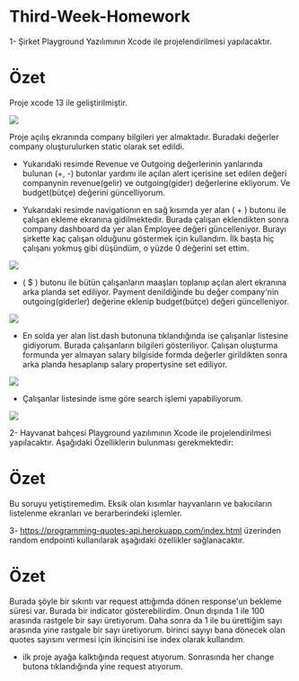 # Third-Week-Homework
1- Şirket Playground Yazılımının Xcode ile projelendirilmesi yapılacaktır. 
# Özet
Proje xcode 13 ile geliştirilmiştir.

![](https://github.com/Vakifbank-IOS-Swift-Patika-Bootcamp/third-week-homework-habipyesilyurt17/blob/main/FirstQuestion/ScreenShots/companyDashboard.png)

Proje açılış ekranında company bilgileri yer almaktadır. Buradaki değerler company oluşturulurken static olarak set edildi.
- Yukarıdaki resimde Revenue ve Outgoing değerlerinin yanlarında bulunan (+, -) butonlar yardımı ile açılan alert içerisine set edilen değeri companynin revenue(gelir) ve outgoing(gider) değerlerine ekliyorum. Ve budget(bütçe) değerini güncelliyorum.

- Yukarıdaki resimde navigationın en sağ kısımda yer alan ( + ) butonu ile çalışan ekleme ekranına gidilmektedir. Burada çalışan eklendikten sonra company dashboard da yer alan Employee değeri güncelleniyor. Burayı şirkette kaç çalışan olduğunu göstermek için kullandım. İlk başta hiç çalışanı yokmuş gibi düşündüm, o yüzde 0 değerini set ettim.

![](https://github.com/Vakifbank-IOS-Swift-Patika-Bootcamp/third-week-homework-habipyesilyurt17/blob/main/FirstQuestion/ScreenShots/employeeForm.png)

- ( $ ) butonu ile bütün çalışanların maaşları toplanıp açılan alert ekranına arka planda set ediliyor. Payment denildiğinde bu değer company'nin outgoing(giderler) değerine eklenip budget(bütçe) değeri güncelleniyor.

![](https://github.com/Vakifbank-IOS-Swift-Patika-Bootcamp/third-week-homework-habipyesilyurt17/blob/main/FirstQuestion/ScreenShots/paymentEmployess.png)

- En solda yer alan list.dash butonuna tıklandığında ise çalışanlar listesine gidiyorum. Burada çalışanların bilgileri gösteriliyor. Çalışan oluşturma formunda yer almayan salary bilgiside formda değerler girildikten sonra arka planda hesaplanıp salary propertysine set ediliyor.

![](https://github.com/Vakifbank-IOS-Swift-Patika-Bootcamp/third-week-homework-habipyesilyurt17/blob/main/FirstQuestion/ScreenShots/employeeList.png)

- Çalışanlar listesinde isme göre search işlemi yapabiliyorum.

![](https://github.com/Vakifbank-IOS-Swift-Patika-Bootcamp/third-week-homework-habipyesilyurt17/blob/main/FirstQuestion/ScreenShots/employeeListSearch.png)


2- Hayvanat bahçesi Playground yazılımının Xcode ile projelendirilmesi yapılacaktır. Aşağıdaki Özelliklerin bulunması gerekmektedir:
# Özet
Bu soruyu yetiştiremedim. Eksik olan kısımlar hayvanların ve bakıcıların listelenme ekranları ve berarberindeki işlemler.

3- https://programming-quotes-api.herokuapp.com/index.html üzerinden random endpointi kullanılarak aşağıdaki özellikler sağlanacaktır.
# Özet
Burada şöyle bir sıkıntı var request attığımda dönen response'un  bekleme süresi var. Burada bir indicator gösterebilirdim. Onun dışında 1 ile 100 arasında rastgele bir sayı üretiyorum. Daha sonra da 1 ile bu ürettiğim sayı arasında yine rastgale bir sayı üretiyorum. birinci sayıyı bana dönecek olan quotes sayısını vermesi için ikincisini ise index olarak kullandım.
- ilk proje ayağa kalktığında request atıyorum. Sonrasında her change butona tıklandığında yine request atıyorum.
